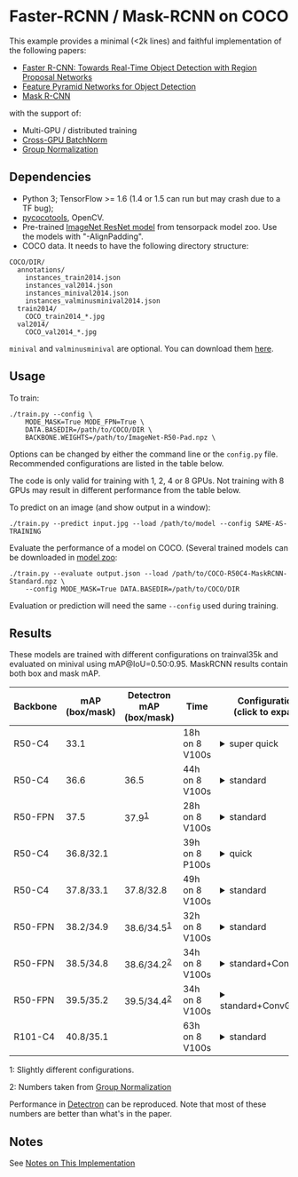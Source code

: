 # Faster-RCNN / Mask-RCNN on COCO
This example provides a minimal (<2k lines) and faithful implementation of the following papers:

+ [Faster R-CNN: Towards Real-Time Object Detection with Region Proposal Networks](https://arxiv.org/abs/1506.01497)
+ [Feature Pyramid Networks for Object Detection](https://arxiv.org/abs/1612.03144)
+ [Mask R-CNN](https://arxiv.org/abs/1703.06870)

with the support of:
+ Multi-GPU / distributed training
+ [Cross-GPU BatchNorm](https://arxiv.org/abs/1711.07240)
+ [Group Normalization](https://arxiv.org/abs/1803.08494)

## Dependencies
+ Python 3; TensorFlow >= 1.6 (1.4 or 1.5 can run but may crash due to a TF bug);
+ [pycocotools](https://github.com/pdollar/coco/tree/master/PythonAPI/), OpenCV.
+ Pre-trained [ImageNet ResNet model](http://models.tensorpack.com/FasterRCNN/)
  from tensorpack model zoo. Use the models with "-AlignPadding".
+ COCO data. It needs to have the following directory structure:
```
COCO/DIR/
  annotations/
    instances_train2014.json
    instances_val2014.json
    instances_minival2014.json
    instances_valminusminival2014.json
  train2014/
    COCO_train2014_*.jpg
  val2014/
    COCO_val2014_*.jpg
```
`minival` and `valminusminival` are optional. You can download them
[here](https://github.com/rbgirshick/py-faster-rcnn/blob/master/data/README.md).


## Usage
To train:
```
./train.py --config \
    MODE_MASK=True MODE_FPN=True \
    DATA.BASEDIR=/path/to/COCO/DIR \
    BACKBONE.WEIGHTS=/path/to/ImageNet-R50-Pad.npz \
```
Options can be changed by either the command line or the `config.py` file. 
Recommended configurations are listed in the table below.

The code is only valid for training with 1, 2, 4 or 8 GPUs.
Not training with 8 GPUs may result in different performance from the table below.

To predict on an image (and show output in a window):
```
./train.py --predict input.jpg --load /path/to/model --config SAME-AS-TRAINING
```

Evaluate the performance of a model on COCO.
(Several trained models can be downloaded in [model zoo](http://models.tensorpack.com/FasterRCNN):
```
./train.py --evaluate output.json --load /path/to/COCO-R50C4-MaskRCNN-Standard.npz \
    --config MODE_MASK=True DATA.BASEDIR=/path/to/COCO/DIR
```
Evaluation or prediction will need the same `--config` used during training.

## Results

These models are trained with different configurations on trainval35k and evaluated on minival using mAP@IoU=0.50:0.95.
MaskRCNN results contain both box and mask mAP.

 | Backbone | mAP<br/>(box/mask) | Detectron mAP <br/> (box/mask) | Time           | Configurations <br/> (click to expand)                                                                                                                                                           |
 | -        | -                  | -                              | -              | -                                                                                                                                                                                                |
 | R50-C4   | 33.1               |                                | 18h on 8 V100s | <details><summary>super quick</summary>`MODE_MASK=False FRCNN.BATCH_PER_IM=64`<br/>`PREPROC.SHORT_EDGE_SIZE=600 PREPROC.MAX_SIZE=1024`<br/>`TRAIN.LR_SCHEDULE=[150000,230000,280000]` </details> |
 | R50-C4   | 36.6               | 36.5                           | 44h on 8 V100s | <details><summary>standard</summary>`MODE_MASK=False` </details>                                                                                                                                 |
 | R50-FPN  | 37.5               | 37.9<sup>[1](#ft1)</sup>       | 28h on 8 V100s | <details><summary>standard</summary>`MODE_MASK=False MODE_FPN=True` </details>                                                                                                                   |
 | R50-C4   | 36.8/32.1          |                                | 39h on 8 P100s | <details><summary>quick</summary>`MODE_MASK=True FRCNN.BATCH_PER_IM=256`<br/>`TRAIN.LR_SCHEDULE=[150000,230000,280000]` </details>                                                               |
 | R50-C4   | 37.8/33.1          | 37.8/32.8                      | 49h on 8 V100s | <details><summary>standard</summary>`MODE_MASK=True` </details>                                                                                                                                  |
 | R50-FPN  | 38.2/34.9          | 38.6/34.5<sup>[1](#ft1)</sup>  | 32h on 8 V100s | <details><summary>standard</summary>`MODE_MASK=True MODE_FPN=True` </details>                                                                                                                    |
 | R50-FPN  | 38.5/34.8          | 38.6/34.2<sup>[2](#ft2)</sup>  | 34h on 8 V100s | <details><summary>standard+ConvHead</summary>`MODE_MASK=True MODE_FPN=True`<br/>`FPN.FRCNN_HEAD_FUNC=fastrcnn_4conv1fc_head` </details>                                                          |
 | R50-FPN  | 39.5/35.2          | 39.5/34.4<sup>[2](#ft2)</sup>  | 34h on 8 V100s | <details><summary>standard+ConvGNHead</summary>`MODE_MASK=True MODE_FPN=True`<br/>`FPN.FRCNN_HEAD_FUNC=fastrcnn_4conv1fc_gn_head` </details>                                                          |
 | R101-C4  | 40.8/35.1          |                                | 63h on 8 V100s | <details><summary>standard</summary>`MODE_MASK=True `<br/>`BACKBONE.RESNET_NUM_BLOCK=[3,4,23,3]` </details>                                                                                      |
 
 <a id="ft1">1</a>: Slightly different configurations.

 <a id="ft2">2</a>: Numbers taken from [Group Normalization](https://arxiv.org/abs/1803.08494)
 
 Performance in [Detectron](https://github.com/facebookresearch/Detectron/) can be reproduced.
 Note that most of these numbers are better than what's in the paper. 

## Notes

See [Notes on This Implementation](NOTES.md)

